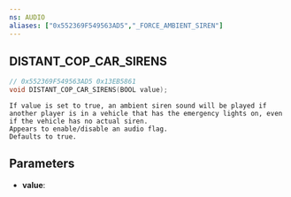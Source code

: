 ```yaml
---
ns: AUDIO
aliases: ["0x552369F549563AD5","_FORCE_AMBIENT_SIREN"]
---
```

## DISTANT_COP_CAR_SIRENS

```c
// 0x552369F549563AD5 0x13EB5861
void DISTANT_COP_CAR_SIRENS(BOOL value);
```

```
If value is set to true, an ambient siren sound will be played if another player is in a vehicle that has the emergency lights on, even if the vehicle has no actual siren.
Appears to enable/disable an audio flag.
Defaults to true.
```

## Parameters
* **value**: 

